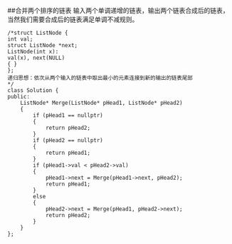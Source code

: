 ##合并两个排序的链表
输入两个单调递增的链表，输出两个链表合成后的链表，当然我们需要合成后的链表满足单调不减规则。
    
    /*struct ListNode {
    int val;
    struct ListNode *next;
    ListNode(int x):
    val(x), next(NULL) 
    { }
    };
    递归思想：依次从两个输入的链表中取出最小的元素连接到新的输出的链表尾部
    */
    class Solution {
    public:
    	ListNode* Merge(ListNode* pHead1, ListNode* pHead2)
    	{
    		if (pHead1 == nullptr)
    		{
    			return pHead2;
    		}
    		if (pHead2 == nullptr)
    		{
    			return pHead1;
    		}
    		if (pHead1->val < pHead2->val)
    		{
    			pHead1->next = Merge(pHead1->next, pHead2);
    			return pHead1;
    		}
    		else
    		{
    			pHead2->next = Merge(pHead1, pHead2->next);
    			return pHead2;
    		}
    	}
    };
    
